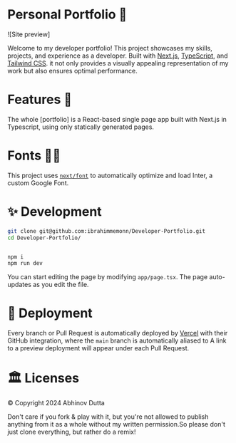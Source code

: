 # Personal Portfolio 🚀

![Site preview]

Welcome to my developer portfolio! This project showcases my skills, projects, and experience as a developer. Built with [Next.js](https://nextjs.org/), [TypeScript](https://www.typescriptlang.org/), and [Tailwind CSS](https://tailwindcss.com). it not only provides a visually appealing representation of my work but also ensures optimal performance.

# Features 🎉

The whole [portfolio] is a React-based single page app built with Next.js in Typescript, using only statically generated pages.

# Fonts ✍🏻

This project uses [`next/font`](https://nextjs.org/docs/basic-features/font-optimization) to automatically optimize and load Inter, a custom Google Font.


# ✨ Development

```bash
git clone git@github.com:ibrahimmemonn/Developer-Portfolio.git
cd Developer-Portfolio/


npm i
npm run dev
```

You can start editing the page by modifying `app/page.tsx`. The page auto-updates as you edit the file.

# 🚚 Deployment

Every branch or Pull Request is automatically deployed by [Vercel](https://vercel.com/) with their GitHub integration, where the `main` branch is automatically aliased to  A link to a preview deployment will appear under each Pull Request.

# 🏛 Licenses

© Copyright 2024 Abhinov Dutta

Don't care if you fork & play with it, but you're not allowed to publish anything from it as a whole without my written permission.So please don't just clone everything, but rather do a remix!
